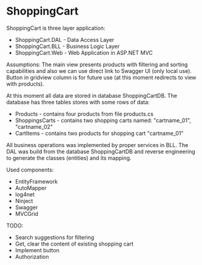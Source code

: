# ShoppingCart

ShoppingCart is three layer application:
- ShoppingCart.DAL - Data Access Layer
- ShoppingCart.BLL - Business Logic Layer
- ShoppingCart.Web - Web Application in ASP.NET MVC

Assumptions:
The main view presents products with filtering and sorting capabilities and also we can use direct link to Swagger UI (only local use).
Button <Add To Cart> in gridview column is for future use (at this moment redirects to view with products).

At this moment all data are stored in database ShoppingCartDB. 
The database has three tables stores with some rows of data:
- Products - contains four products from file products.cs
- ShoppingsCarts - contains two shopping carts named: "cartname_01", "cartname_02"
- CartItems - contains two products for shopping cart "cartname_01"

All business operations was implemented by proper services in BLL.
The DAL was build from the database ShoppingCartDB and reverse engineering  to generate the classes (entities) and its mapping.

Used components:
- EntityFramework
- AutoMapper
- log4net
- Ninject
- Swagger
- MVCGrid

TODO:
- Search suggestions for filtering
- Get, clear the content of existing shopping cart
- Implement button <Add To Cart>
- Authorization